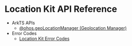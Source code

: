 # Location Kit API Reference

- ArkTS APIs
  - [@ohos.geoLocationManager (Geolocation Manager)](js-apis-geoLocationManager.md)
- Error Codes
  - [Location Kit Error Codes](errorcode-geoLocationManager.md)
